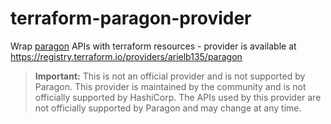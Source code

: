 # terraform-paragon-provider
Wrap [paragon](https://useparagon.com) APIs with terraform resources - provider is available at https://registry.terraform.io/providers/arielb135/paragon

> **Important:** This is not an official provider and is not supported by Paragon. This provider is maintained by the community and is not officially supported by HashiCorp. The APIs used by this provider are not officially supported by Paragon and may change at any time.